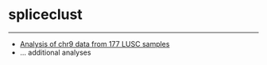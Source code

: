 # spliceclust
---

* [Analysis of chr9 data from 177 LUSC samples](demo/chr9analysis.md)
* ... additional analyses
